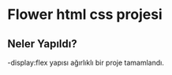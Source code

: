 # Flower html css projesi

## Neler Yapıldı?
-display:flex yapısı ağırlıklı bir proje tamamlandı.



